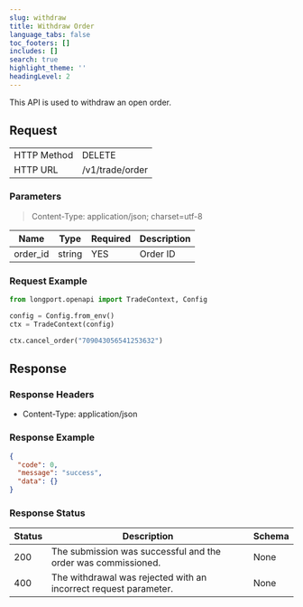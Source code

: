 ```yaml
---
slug: withdraw
title: Withdraw Order
language_tabs: false
toc_footers: []
includes: []
search: true
highlight_theme: ''
headingLevel: 2
---
```


This API is used to withdraw an open order.

<SDKLinks module="trade" klass="TradeContext" method="cancel_order" />

## Request

<table className="http-basic">
<tbody>
<tr><td className="http-basic-key">HTTP Method</td><td>DELETE</td></tr>
<tr><td className="http-basic-key">HTTP URL</td><td>/v1/trade/order </td></tr>
</tbody>
</table>

### Parameters

> Content-Type: application/json; charset=utf-8

| Name     | Type   | Required | Description |
| -------- | ------ | -------- | ----------- |
| order_id | string | YES      | Order ID    |

### Request Example

```python
from longport.openapi import TradeContext, Config

config = Config.from_env()
ctx = TradeContext(config)

ctx.cancel_order("709043056541253632")
```

## Response

### Response Headers

- Content-Type: application/json

### Response Example

```json
{
  "code": 0,
  "message": "success",
  "data": {}
}
```

### Response Status

| Status | Description                                                      | Schema |
| ------ | ---------------------------------------------------------------- | ------ |
| 200    | The submission was successful and the order was commissioned.    | None   |
| 400    | The withdrawal was rejected with an incorrect request parameter. | None   |

<aside className="success">
</aside>

